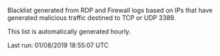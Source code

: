 Blacklist generated from RDP and Firewall logs based on IPs that have generated malicious traffic destined to TCP or UDP 3389.

This list is automatically generated hourly.

Last run: 01/08/2019 18:55:07 UTC
